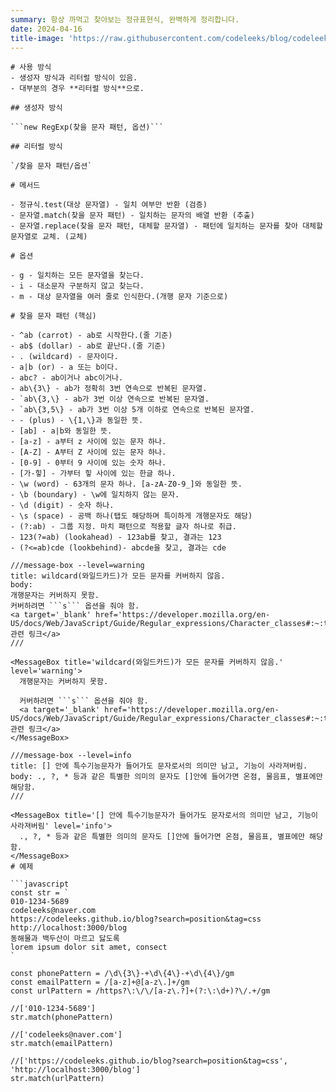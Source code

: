 ```yaml
---
summary: 항상 까먹고 찾아보는 정규표현식, 완벽하게 정리합니다.
date: 2024-04-16
title-image: 'https://raw.githubusercontent.com/codeleeks/blog/codeleeks-images/javascript/%EC%A0%95%EA%B7%9C%ED%91%9C%ED%98%84%EC%8B%9D%20%EC%99%84%EB%B2%BD%20%EC%A0%95%EB%A6%AC/title.png'
---
```

```
# 사용 방식
- 생성자 방식과 리터럴 방식이 있음.
- 대부분의 경우 **리터럴 방식**으로.

## 생성자 방식

```new RegExp(찾을 문자 패턴, 옵션)```

## 리터럴 방식

`/찾을 문자 패턴/옵션`

# 메서드

- 정규식.test(대상 문자열) - 일치 여부만 반환 (검증)
- 문자열.match(찾을 문자 패턴) - 일치하는 문자의 배열 반환 (추출)
- 문자열.replace(찾을 문자 패턴, 대체할 문자열) - 패턴에 일치하는 문자를 찾아 대체할 문자열로 교체. (교체)

# 옵션

- g - 일치하는 모든 문자열을 찾는다.
- i - 대소문자 구분하지 않고 찾는다.
- m - 대상 문자열을 여러 줄로 인식한다.(개행 문자 기준으로)

# 찾을 문자 패턴 (핵심)

- ^ab (carrot) - ab로 시작한다.(줄 기준)
- ab$ (dollar) - ab로 끝난다.(줄 기준)
- . (wildcard) - 문자이다.
- a|b (or) - a 또는 b이다.
- abc? - ab이거나 abc이거나.
- ab\{3\} - ab가 정확히 3번 연속으로 반복된 문자열.
- `ab\{3,\} - ab가 3번 이상 연속으로 반복된 문자열.
- `ab\{3,5\} - ab가 3번 이상 5개 이하로 연속으로 반복된 문자열.
- - (plus) - \{1,\}과 동일한 뜻.
- [ab] - a|b와 동일한 뜻.
- [a-z] - a부터 z 사이에 있는 문자 하나.
- [A-Z] - A부터 Z 사이에 있는 문자 하나.
- [0-9] - 0부터 9 사이에 있는 숫자 하나.
- [가-힣] - 가부터 힣 사이에 있는 한글 하나.
- \w (word) - 63개의 문자 하나. [a-zA-Z0-9_]와 동일한 뜻.
- \b (boundary) - \w에 일치하지 않는 문자.
- \d (digit) - 숫자 하나.
- \s (space) - 공백 하나(탭도 해당하며 특이하게 개행문자도 해당)
- (?:ab) - 그룹 지정. 마치 패턴으로 적용할 글자 하나로 취급.
- 123(?=ab) (lookahead) - 123ab를 찾고, 결과는 123
- (?<=ab)cde (lookbehind)- abcde을 찾고, 결과는 cde

///message-box --level=warning
title: wildcard(와일드카드)가 모든 문자를 커버하지 않음.
body: 
개행문자는 커버하지 못함.
커버하려면 ```s``` 옵션을 줘야 함.
<a target='_blank' href='https://developer.mozilla.org/en-US/docs/Web/JavaScript/Guide/Regular_expressions/Character_classes#:~:text=Matches%20any%20single%20character%20except%20line%20terminators'>MDN 관련 링크</a>
///

<MessageBox title='wildcard(와일드카드)가 모든 문자를 커버하지 않음.' level='warning'>
  개행문자는 커버하지 못함.
  
  커버하려면 ```s``` 옵션을 줘야 함.
  <a target='_blank' href='https://developer.mozilla.org/en-US/docs/Web/JavaScript/Guide/Regular_expressions/Character_classes#:~:text=Matches%20any%20single%20character%20except%20line%20terminators'>MDN 관련 링크</a>
</MessageBox>

///message-box --level=info
title: [] 안에 특수기능문자가 들어가도 문자로서의 의미만 남고, 기능이 사라져버림. 
body: ., ?, * 등과 같은 특별한 의미의 문자도 []안에 들어가면 온점, 물음표, 별표에만 해당함.
///

<MessageBox title='[] 안에 특수기능문자가 들어가도 문자로서의 의미만 남고, 기능이 사라져버림' level='info'>
  ., ?, * 등과 같은 특별한 의미의 문자도 []안에 들어가면 온점, 물음표, 별표에만 해당함.
</MessageBox>
# 예제

```javascript
const str = `
010-1234-5689
codeleeks@naver.com
https://codeleeks.github.io/blog?search=position&tag=css
http://localhost:3000/blog
동해물과 백두산이 마르고 닳도록
lorem ipsum dolor sit amet, consect
`

const phonePattern = /\d\{3\}-+\d\{4\}-+\d\{4\}/gm
const emailPattern = /[a-z]+@[a-z\.]+/gm
const urlPattern = /https?\:\/\/[a-z\.?]+(?:\:\d+)?\/.+/gm

//['010-1234-5689']
str.match(phonePattern)

//['codeleeks@naver.com']
str.match(emailPattern)

//['https://codeleeks.github.io/blog?search=position&tag=css', 'http://localhost:3000/blog']
str.match(urlPattern)
```
```
